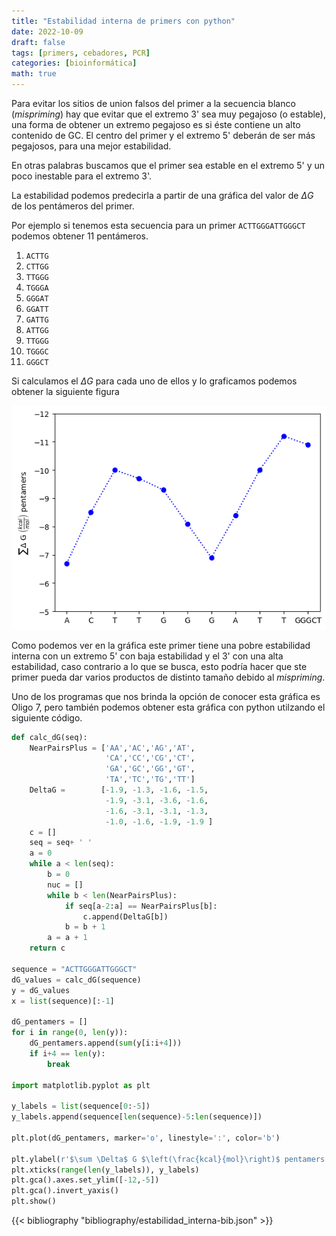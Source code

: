 ```yaml
---
title: "Estabilidad interna de primers con python"
date: 2022-10-09
draft: false
tags: [primers, cebadores, PCR]
categories: [bioinformática]
math: true
---
```


Para evitar los sitios de union falsos del primer a la secuencia blanco (_mispriming_) hay que evitar que el extremo 3' sea muy pegajoso (o estable), una forma de obtener un extremo pegajoso es si éste contiene un alto contenido de GC. El centro del primer y el extremo 5' deberán de ser más pegajosos, para una mejor estabilidad.

En otras palabras buscamos que el primer sea estable en el extremo 5' y un poco inestable para el extremo 3'.

La estabilidad podemos predecirla a partir de una gráfica del valor de $\Delta{G}$ de los pentámeros del primer.

Por ejemplo si tenemos esta secuencia para un primer ``ACTTGGGATTGGGCT`` podemos obtener 11 pentámeros.

1. ``ACTTG``
2. ``CTTGG``
3. ``TTGGG``
4. ``TGGGA``
5. ``GGGAT``
6. ``GGATT``
7. ``GATTG``
8. ``ATTGG``
9. ``TTGGG``
10. ``TGGGC``
11. ``GGGCT``

Si calculamos el $\Delta{G}$ para cada uno de ellos y lo graficamos podemos obtener la siguiente figura

![Gráfica estabilidad interna](/img/grafica-estabilidad-interna.png#center)

Como podemos ver en la gráfica este primer tiene una pobre estabilidad interna con un extremo 5' con baja estabilidad y el 3' con una alta estabilidad, caso contrario a lo que se busca, esto podría hacer que ste primer pueda dar varios productos de distinto tamaño debido al _mispriming_.

Uno de los programas que nos brinda la opción de conocer esta gráfica es Oligo 7, pero también podemos obtener esta gráfica con python utilzando el siguiente código.

```python
def calc_dG(seq):
    NearPairsPlus = ['AA','AC','AG','AT',
                     'CA','CC','CG','CT',
                     'GA','GC','GG','GT',
                     'TA','TC','TG','TT']
    DeltaG =        [-1.9, -1.3, -1.6, -1.5,
                     -1.9, -3.1, -3.6, -1.6,
                     -1.6, -3.1, -3.1, -1.3,
                     -1.0, -1.6, -1.9, -1.9 ]
    c = []
    seq = seq+ ' '
    a = 0
    while a < len(seq):
        b = 0
        nuc = []
        while b < len(NearPairsPlus):
            if seq[a-2:a] == NearPairsPlus[b]:
                c.append(DeltaG[b])
            b = b + 1
        a = a + 1
    return c

sequence = "ACTTGGGATTGGGCT"
dG_values = calc_dG(sequence)
y = dG_values
x = list(sequence)[:-1]

dG_pentamers = []
for i in range(0, len(y)):
    dG_pentamers.append(sum(y[i:i+4]))
    if i+4 == len(y):
        break

import matplotlib.pyplot as plt

y_labels = list(sequence[0:-5])
y_labels.append(sequence[len(sequence)-5:len(sequence)])

plt.plot(dG_pentamers, marker='o', linestyle=':', color='b')

plt.ylabel(r'$\sum \Delta$ G $\left(\frac{kcal}{mol}\right)$ pentamers')
plt.xticks(range(len(y_labels)), y_labels)
plt.gca().axes.set_ylim([-12,-5])
plt.gca().invert_yaxis()
plt.show()
```

{{< bibliography "bibliography/estabilidad_interna-bib.json" >}}